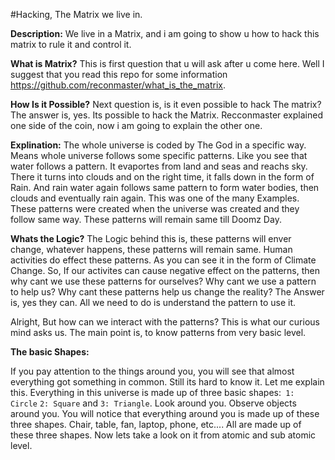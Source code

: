 #Hacking, The Matrix we live in.

**Description:**
We live in a Matrix, and i am going to show u how to hack this matrix to rule it and control it.

**What is Matrix?**
This is first question that u will ask after u come here. Well I suggest that you read this repo for some information https://github.com/reconmaster/what_is_the_matrix.

**How Is it Possible?**
Next question is, is it even possible to hack The matrix?
The answer is, yes. Its possible to hack the Matrix.
Recconmaster explained one side of the coin, now i am going to explain the other one.

**Explination:**
The whole universe is coded by The God in a specific way. Means whole universe follows some specific patterns. Like you see that water follows a pattern. It evaportes from land and seas and reachs sky. There it turns into clouds and on the right time, it falls down in the form of Rain. And rain water again follows same pattern to form water bodies, then clouds and eventually rain again.
This was one of the many Examples. These patterns were created when the universe was created and they follow same way. These patterns will remain same till Doomz Day. 

**Whats the Logic?**
The Logic behind this is, these patterns will enver change, whatever happens, these patterns will remain same. Human activities do effect these patterns. As you can see it in the form of Climate Change. 
So, If our activites can cause negative effect on the patterns, then why cant we use these patterns for ourselves? 
Why cant we use a pattern to help us?
Why cant these patterns help us change the reality?
The Answer is, yes they can. All we need to do is understand the pattern to use it.

Alright, But how can we interact with the patterns?
This is what our curious mind asks us. The main point is, to know patterns from very basic level. 

**The basic Shapes:**

If you pay attention to the things around you, you will see that almost everything got something in common. Still its hard to know it. 
Let me explain this.
Everything in this universe is made up of three basic shapes:` 1: Circle` `2: Square` and `3: Triangle`.
Look around you. Observe objects around you. You will notice that everything around you is made up of these three shapes. Chair, table, fan, laptop, phone, etc.... All are made up of these three shapes.
Now lets take a look on it from atomic and sub atomic level.

